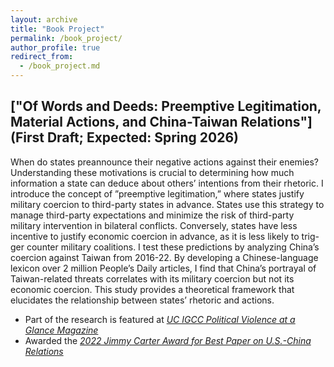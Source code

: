 ```yaml
---
layout: archive
title: "Book Project"
permalink: /book_project/
author_profile: true
redirect_from:
  - /book_project.md
---
```

["Of Words and Deeds: Preemptive Legitimation, Material Actions, and China-Taiwan Relations"](First Draft; Expected: Spring 2026)
------
When do states preannounce their negative actions against their enemies? Understanding these motivations is crucial to determining how much information a state can deduce about others’ intentions from their rhetoric. I introduce the concept of ”preemptive legitimation,” where states justify military coercion to third-party states in advance. States use this strategy to manage third-party expectations and minimize the risk of third-party military intervention in bilateral conflicts. Conversely, states have less incentive to justify economic coercion in advance, as it is less likely to trig- ger counter military coalitions. I test these predictions by analyzing China’s coercion against Taiwan from 2016-22. By developing a Chinese-language lexicon over 2 million People’s Daily articles, I find that China’s portrayal of Taiwan-related threats correlates with its military coercion but not its economic coercion. This study provides a theoretical framework that elucidates the relationship between states’ rhetoric and actions. 


- Part of the research is featured at *[UC IGCC Political Violence at a Glance Magazine](https://politicalviolenceataglance.org/2022/08/02/nancy-pelosis-potential-visit-to-taiwan-and-the-risk-of-escalation/)*
- Awarded the *[2022 Jimmy Carter Award for Best Paper on U.S.-China Relations](https://uscnpm.org/2022/10/11/announcing-the-winners-2022-young-scholars-forum-on-us-china-relations/)*
